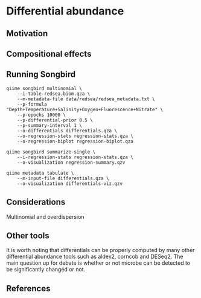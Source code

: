 # Differential abundance

## Motivation

## Compositional effects

## Running Songbird

```
qiime songbird multinomial \
    --i-table redsea.biom.qza \
    --m-metadata-file data/redsea/redsea_metadata.txt \
    --p-formula "Depth+Temperature+Salinity+Oxygen+Fluorescence+Nitrate" \
    --p-epochs 10000 \
    --p-differential-prior 0.5 \
    --p-summary-interval 1 \
    --o-differentials differentials.qza \
    --o-regression-stats regression-stats.qza \
    --o-regression-biplot regression-biplot.qza
```

```
qiime songbird summarize-single \
    --i-regression-stats regression-stats.qza \
    --o-visualization regression-summary.qzv
```

```
qiime metadata tabulate \
    --m-input-file differentials.qza \
    --o-visualization differentials-viz.qzv
```


## Considerations

Multinomial and overdispersion


## Other tools

It is worth noting that differentials can be properly computed by many other differential abundance tools such as aldex2, corncob and DESeq2.  The main question up for debate is whether or not microbe can be detected to be significantly changed or not.

## References
